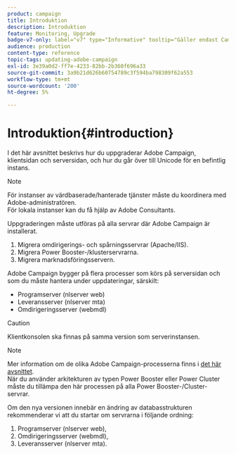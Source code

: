 ```yaml
---
product: campaign
title: Introduktion
description: Introduktion
feature: Monitoring, Upgrade
badge-v7-only: label="v7" type="Informative" tooltip="Gäller endast Campaign Classic v7"
audience: production
content-type: reference
topic-tags: updating-adobe-campaign
exl-id: 3e39a0d2-ff7e-4233-82bb-2b360f696a33
source-git-commit: 3a9b21d626b60754789c3f594ba798309f62a553
workflow-type: tm+mt
source-wordcount: '200'
ht-degree: 5%

---
```


# Introduktion{#introduction}



I det här avsnittet beskrivs hur du uppgraderar Adobe Campaign, klientsidan och serversidan, och hur du går över till Unicode för en befintlig instans.

>[!NOTE]
>
>För instanser av värdbaserade/hanterade tjänster måste du koordinera med Adobe-administratören.\
>För lokala instanser kan du få hjälp av Adobe Consultants.

Uppgraderingen måste utföras på alla servrar där Adobe Campaign är installerat.

1. Migrera omdirigerings- och spårningsservrar (Apache/IIS).
1. Migrera Power Booster-/klusterservrarna.
1. Migrera marknadsföringsservern.

Adobe Campaign bygger på flera processer som körs på serversidan och som du måste hantera under uppdateringar, särskilt:

* Programserver (nlserver web)
* Leveransserver (nlserver mta)
* Omdirigeringsserver (webmdl)

>[!CAUTION]
>
>Klientkonsolen ska finnas på samma version som serverinstansen.

>[!NOTE]
>
>Mer information om de olika Adobe Campaign-processerna finns i [det här avsnittet](../../installation/using/general-architecture.md#logical-application-layer).\
>När du använder arkitekturen av typen Power Booster eller Power Cluster måste du tillämpa den här processen på alla Power Booster-/Cluster-servrar.

Om den nya versionen innebär en ändring av databasstrukturen rekommenderar vi att du startar om servrarna i följande ordning:

1. Programserver (nlserver web),
1. Omdirigeringsserver (webmdl),
1. Leveransserver (nlserver mta).
